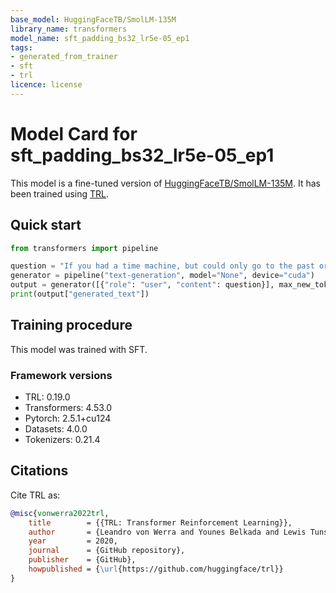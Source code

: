 ```yaml
---
base_model: HuggingFaceTB/SmolLM-135M
library_name: transformers
model_name: sft_padding_bs32_lr5e-05_ep1
tags:
- generated_from_trainer
- sft
- trl
licence: license
---
```


# Model Card for sft_padding_bs32_lr5e-05_ep1

This model is a fine-tuned version of [HuggingFaceTB/SmolLM-135M](https://huggingface.co/HuggingFaceTB/SmolLM-135M).
It has been trained using [TRL](https://github.com/huggingface/trl).

## Quick start

```python
from transformers import pipeline

question = "If you had a time machine, but could only go to the past or the future once and never return, which would you choose and why?"
generator = pipeline("text-generation", model="None", device="cuda")
output = generator([{"role": "user", "content": question}], max_new_tokens=128, return_full_text=False)[0]
print(output["generated_text"])
```

## Training procedure

 


This model was trained with SFT.

### Framework versions

- TRL: 0.19.0
- Transformers: 4.53.0
- Pytorch: 2.5.1+cu124
- Datasets: 4.0.0
- Tokenizers: 0.21.4

## Citations



Cite TRL as:
    
```bibtex
@misc{vonwerra2022trl,
	title        = {{TRL: Transformer Reinforcement Learning}},
	author       = {Leandro von Werra and Younes Belkada and Lewis Tunstall and Edward Beeching and Tristan Thrush and Nathan Lambert and Shengyi Huang and Kashif Rasul and Quentin Gallou{\'e}dec},
	year         = 2020,
	journal      = {GitHub repository},
	publisher    = {GitHub},
	howpublished = {\url{https://github.com/huggingface/trl}}
}
```
